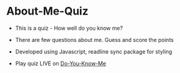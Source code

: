 # About-Me-Quiz
* This is a quiz - How well do you know me? 
* There are few questions about me. Guess and score the points

* Developed using Javascript, readline sync package for styling
* Play quiz LIVE on [Do-You-Know-Me](https://replit.com/@meghanask/Do-You-Know-Me?embed=1&output=1)
